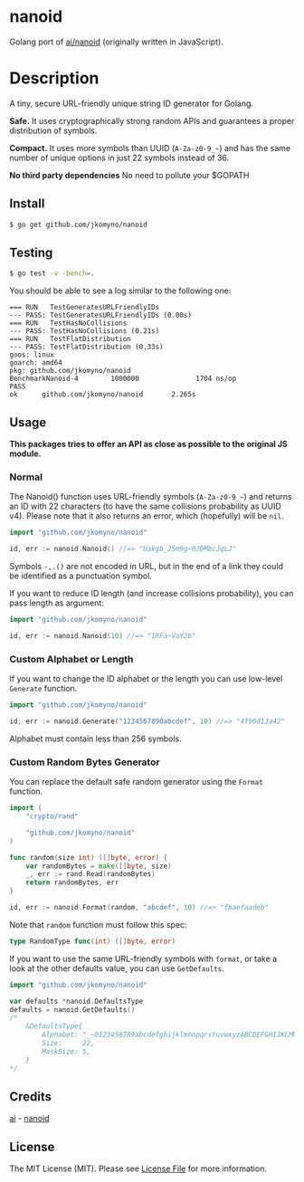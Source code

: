 # nanoid
Golang port of [ai/nanoid](https://github.com/ai/nanoid) (originally written in JavaScript).

# Description
A tiny, secure URL-friendly unique string ID generator for Golang.

**Safe.** It uses cryptographically strong random APIs
and guarantees a proper distribution of symbols.

**Compact.** It uses more symbols than UUID (`A-Za-z0-9_~`)
and has the same number of unique options in just 22 symbols instead of 36.

**No third party dependencies** No need to pollute your $GOPATH

## Install

```bash
$ go get github.com/jkomyno/nanoid
```

## Testing

``` bash
$ go test -v -bench=.
```

You should be able to see a log similar to the following one:
```
=== RUN   TestGeneratesURLFriendlyIDs
--- PASS: TestGeneratesURLFriendlyIDs (0.00s)
=== RUN   TestHasNoCollisions
--- PASS: TestHasNoCollisions (0.21s)
=== RUN   TestFlatDistribution
--- PASS: TestFlatDistribution (0.33s)
goos: linux
goarch: amd64
pkg: github.com/jkomyno/nanoid
BenchmarkNanoid-4        1000000              1704 ns/op
PASS
ok      github.com/jkomyno/nanoid       2.265s
```

## Usage
**This packages tries to offer an API as close as possible to the original JS module.**

### Normal

The Nanoid() function uses URL-friendly symbols (`A-Za-z0-9_~`) and returns an ID
with 22 characters (to have the same collisions probability as UUID v4).
Please note that it also returns an error, which (hopefully) will be `nil`.

```go
import "github.com/jkomyno/nanoid"

id, err := nanoid.Nanoid() //=> "Uakgb_J5m9g~0JDMbcJqLJ"
```

Symbols `-,.()` are not encoded in URL, but in the end of a link
they could be identified as a punctuation symbol.

If you want to reduce ID length (and increase collisions probability),
you can pass length as argument:

```go
import "github.com/jkomyno/nanoid"

id, err := nanoid.Nanoid(10) //=> "IRFa~VaY2b"
```

### Custom Alphabet or Length

If you want to change the ID alphabet or the length
you can use low-level `Generate` function.

```go
import "github.com/jkomyno/nanoid"

id, err := nanoid.Generate("1234567890abcdef", 10) //=> "4f90d13a42"
```

Alphabet must contain less than 256 symbols.

### Custom Random Bytes Generator

You can replace the default safe random generator using the `Format` function.

```go
import (
    "crypto/rand"

    "github.com/jkomyno/nanoid"
)

func random(size int) ([]byte, error) {
	var randomBytes = make([]byte, size)
	_, err := rand.Read(randomBytes)
	return randomBytes, err
}

id, err := nanoid.Format(random, "abcdef", 10) //=> "fbaefaadeb"
```

Note that `random` function must follow this spec:
```go
type RandomType func(int) ([]byte, error)
```

If you want to use the same URL-friendly symbols with `format`,
or take a look at the other defaults value, you can use `GetDefaults`.

```go
import "github.com/jkomyno/nanoid"

var defaults *nanoid.DefaultsType
defaults = nanoid.GetDefaults()
/*
	&DefaultsType{
		Alphabet: "_~0123456789abcdefghijklmnopqrstuvwxyzABCDEFGHIJKLMNOPQRSTUVWXYZ",
		Size:     22,
		MaskSize: 5,
	}
*/
```

## Credits

[ai](https://github.com/ai) - [nanoid](https://github.com/ai/nanoid)

## License

The MIT License (MIT). Please see [License File](LICENSE.md) for more information.
